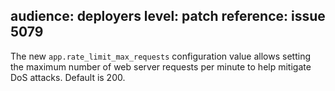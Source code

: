 audience: deployers
level: patch
reference: issue 5079
---
The new `app.rate_limit_max_requests` configuration value allows setting the maximum number of web server requests per minute to help mitigate DoS attacks. Default is 200.
